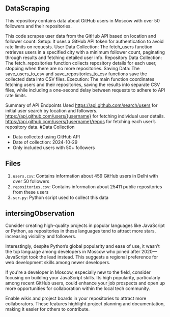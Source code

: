 ## DataScraping

This repository contains data about GitHub users in Moscow with over 50 followers and their repositories.

This code scrapes user data from the GitHub API based on location and follower count:
Setup: It uses a GitHub API token for authentication to avoid rate limits on requests.
User Data Collection: The fetch_users function retrieves users in a specified city with a minimum follower count, paginating through results and fetching detailed user info.
Repository Data Collection: The fetch_repositories function collects repository details for each user, stopping when there are no more repositories.
Saving Data: The save_users_to_csv and save_repositories_to_csv functions save the collected data into CSV files.
Execution: The main function coordinates fetching users and their repositories, saving the results into separate CSV files, while including a one-second delay between requests to adhere to API rate limits.

Summary of API Endpoints Used
https://api.github.com/search/users for initial user search by location and followers.
https://api.github.com/users/{username} for fetching individual user details.
https://api.github.com/users/{username}/repos for fetching each user’s repository data.
#Data Collection

- Data collected using GitHub API
- Date of collection: 2024-10-29
- Only included users with 50+ followers


## Files

1. `users.csv`: Contains information about 459 GitHub users in Delhi with over 50 followers
2. `repositories.csv`: Contains information about 25411 public repositories from these users
3. `scr.py`: Python script used to collect this data


## intersingObservation

Consider creating high-quality projects in popular languages like JavaScript or Python, as repositories in these languages tend to attract more stars, increasing visibility and followers.

Interestingly, despite Python’s global popularity and ease of use, it wasn’t the top language among developers in Moscow who joined after 2020—JavaScript took the lead instead. This suggests a regional preference for web development skills among newer developers.

If you're a developer in Moscow, especially new to the field, consider focusing on building your JavaScript skills. Its high popularity, particularly among recent GitHub users, could enhance your job prospects and open up more opportunities for collaboration within the local tech community.

Enable wikis and project boards in your repositories to attract more collaborators. These features highlight project planning and documentation, making it easier for others to contribute.
   
